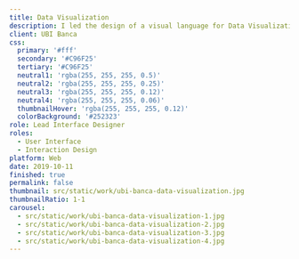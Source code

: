 ```yaml
---
title: Data Visualization
description: I led the design of a visual language for Data Visualization widgets used in UBI Banca’s Data Intelligence internal product.
client: UBI Banca
css:
  primary: '#fff'
  secondary: '#C96F25'
  tertiary: '#C96F25'
  neutral1: 'rgba(255, 255, 255, 0.5)'
  neutral2: 'rgba(255, 255, 255, 0.25)'
  neutral3: 'rgba(255, 255, 255, 0.12)'
  neutral4: 'rgba(255, 255, 255, 0.06)'
  thumbnailHover: 'rgba(255, 255, 255, 0.12)'
  colorBackground: '#252323'
role: Lead Interface Designer
roles:
  - User Interface
  - Interaction Design
platform: Web
date: 2019-10-11
finished: true
permalink: false
thumbnail: src/static/work/ubi-banca-data-visualization.jpg
thumbnailRatio: 1-1
carousel:
  - src/static/work/ubi-banca-data-visualization-1.jpg
  - src/static/work/ubi-banca-data-visualization-2.jpg
  - src/static/work/ubi-banca-data-visualization-3.jpg
  - src/static/work/ubi-banca-data-visualization-4.jpg
---
```

